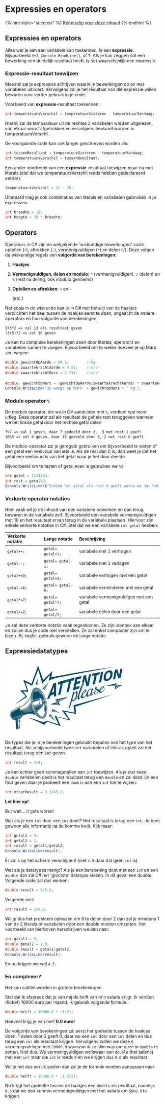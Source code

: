 # Expressies en operators

{% hint style="success" %}
[Kennisclip voor deze inhoud](https://ap.cloud.panopto.eu/Panopto/Pages/Viewer.aspx?id=3a0370ef-b3da-4642-aeaa-a9660083e329)
{% endhint %}

## Expressies en operators

Alles wat je aan een variabele kan toekennen, is een **expressie**. Bijvoorbeeld `3+2`, `Console.ReadLine()`, of `7`. Als je kan zeggen dat een bewerking een duidelijk resultaat heeft, is het waarschijnlijk een expressie.

### Expressie-resultaat toewijzen

Meestal zal je expressies schrijven waarin je bewerkingen op en met variabelen uitvoert. Vervolgens zal je het resultaat van die expressie willen bewaren voor verder gebruik in je code.

Voorbeeld van **expressie**-resultaat toekennen:

```csharp
int temperatuursVerschil = temperatuurGisteren - temperatuurVandaag;
```

Hierbij zal de temperatuur uit de rechtse 2 variabelen worden uitgelezen, van elkaar wordt afgetrokken en vervolgens bewaard worden in temperatuursVerschil.

De voorgaande code kan ook langer geschreven worden als:

```csharp
int tussenResultaat = temperatuurGisteren - temperatuurVandaag;
int temperatuursVerschil = tussenResultaat;
```

Een ander voorbeeld van een **expressie**-resultaat toewijzen maar nu met literals \(stel dat we temperatuursVerschil reeds hebben gedeclareerd eerder\):

```csharp
temperatuursVerschil = 21 - 25;
```

Uiteraard mag je ook combinaties van literals en variabelen gebruiken in je expressies:

```csharp
int breedte = 15;
int hoogte = 20 * breedte;
```

## Operators

Operators in C\# zijn de welgekende 'wiskundige bewerkingen' zoals optellen \(`+`\), aftrekken \(`-`\), vermenigvuldigen \(`*`\) en delen \(`/`\). Deze volgen de wiskundige regels van **volgorde van berekeningen**:

1. **Haakjes**
2. **Vermenigvuldigen, delen en modulo**: `*` \(vermenigvuldigen\), `/` \(delen\) en `%` \(rest na deling, ook modulo genoemd\)
3. **Optellen en aftrekken**: `+` en `-`

   \(etc.\)

Net zoals in de wiskunde kan je in C\# met behulp van de haakjes verplichten het deel tussen de haakjes eerst te doen, ongeacht de andere operators en hun volgorde van berekeningen:

```text
3+5*2 => zal 13 als resultaat geven
(3+5)*2 => zal 16 geven
```

Je kan nu complexe berekeningen doen door literals, operators en variabelen samen te voegen. Bijvoorbeeld om te weten hoeveel je op Mars zou wegen:

```csharp
double gewichtOpAarde = 80.3;        //kg
double zwaartekrachtAarde = 9.81;    //m/s² 
double zwaartekrachtMars = 3.711;    //m/s²

double  gewichtOpMars = (gewichtOpAarde/zwaartekrachtAarde) * zwaartekrachtMars; //kg
Console.WriteLine("Je weegt op Mars" + gewichtOpMars + " kg");
```

### Modulo operator `%`

De modulo operator, die we in C\# aanduiden met `%`, verdient wat meer uitleg. Deze operator zal als resultaat de gehele rest teruggeven wanneer we het linkse getal door het rechtse getal delen:

```text
7%2 => zal 1 geven, daar 7 gedeeld door 2,  3 met rest 1 geeft 
10%5 => zal 0 geven, daar 10 gedeeld door 5, 2 met rest 0 geeft
```

De modulo-operator zal je geregeld gebruiken om bijvoorbeeld te weten of een getal een veelvoud van iets is. Als de rest dan 0 is, dan weet je dat het getal een veelvoud is van het getal waar je het door deelde.

Bijvoorbeeld om te testen of getal even is gebruiken we `%2`:

```csharp
int getal = 1234234;
int rest = getal%2;
Console.WriteLine($"Indien het getal als rest 0 geeft weten we dat het even is. De rest is: {rest}");
```

### Verkorte operator notaties

Heel vaak wil je de inhoud van een variabele bewerken en dan terug bewaren in de variabele zelf. Bijvoorbeeld een variabele vermenigvuldigen met 10 en het resultaat ervan terug in de variabele plaatsen. Hiervoor zijn enkele verkorte notaties in C\#. Stel dat we een variabele `int getal` hebben:

| **Verkorte notatie** | **Lange notatie** | **Beschrijving** |
| :--- | :--- | :--- |
| `getal++;` | `getal= getal+1;` | variabele met 1 verhogen |
| `getal--;` | `getal= getal-1;` | variabele met 1 verlagen |
| `getal+=3;` | `getal= getal+3;` | variabele verhogen met een getal |
| `getal-=6;` | `getal= getal-6;` | variabele verminderen met een getal |
| `getal*=7;` | `getal= getal*7;` | variabele vermenigvuldigen met een getal |
| `getal/=2;` | `getal= getal/2;` | variabele delen door een getal |

Je zal deze verkorte notatie vaak tegenkomen. Ze zijn identiek aan elkaar en zullen dus je code niet versnellen. Ze zal enkel compacter zijn om te lezen. Bij twijfel, gebruik gewoon de lange notatie.

## Expressiedatatypes

![](../../.gitbook/assets/attention%20%285%29%20%282%29.jpg)

De types die je in je berekeningen gebruikt bepalen ook het type van het resultaat. Als je bijvoorbeeld twee `int` variabelen of literals optelt zal het resultaat terug een `int` geven.

```csharp
int result = 3+4;
```

Je kan echter geen kommagetallen aan `int` toewijzen. Als je dus twee `double` variabelen deelt is het resultaat terug een `double` en zal deze lijn een fout geven daar je probeert een `double` aan een `int` toe te wijzen:

```csharp
int otherResult = 3.1/45.2;
```

**Let hier op!**

But wait... it gets worse!

Wat als je een `int` door een `int` deelt? Het resultaat is terug een `int`. Je bent gewoon alle informatie na de komma kwijt. Kijk maar:

```csharp
int getal1 = 9;
int getal2 = 2;
int result = getal1/getal2;
Console.WriteLine(result);
```

Er zal `4` op het scherm verschijnen! \(niet `4.5` daar dat geen `int` is\).

Wat als je datatypes mengt? Als je een berekening doet met een `int` en een `double` dan zal C\# het 'grootste' datatype kiezen. In dit geval een double. Volgende code zal dus werken:

```csharp
double result = 3/5.6;
```

Volgende niet:

```csharp
int result = 3/5.6;
```

Wil je dus het probleem oplossen om 9 te delen door 2 dan zal je minstens 1 van de 2 literals of variabelen door een double moeten omzetten. Het voorbeeld van hierboven herschrijven we dan naar:

```csharp
int getal1 = 9;
double getal2 = 2.0;
double result = getal1/getal2;
Console.WriteLine(result);
```

En nu krijgen we wel `4.5`.

### En complexer?

Het kan subtiel worden in grotere berekeningen.

Stel dat ik afspreek dat je van mij de helft van m'n salaris krijgt. Ik verdien \(fictief\) 10000 euro per maand. Ik gebruik volgende formule:

```csharp
double helft = 10000.0 * (1/2);
```

Hoeveel krijg je van me? **0.0 euro!**

De volgorde van berekeningen zal eerst het gedeelte tussen de haakjes doen: 1 delen door 2 geeft 0, daar we een `int` door een `int` delen en dus terug een `int` als resultaat krijgen. Vervolgens zullen we deze `0` vermenigvuldigen met `10000.0` waarvan ik zo slim was om deze in `double` te zetten. Niet dus. We vermenigvuldigen weliswaar een `double` \(het salaris\) met een `int` maar die `int` is reeds `0` en we krijgen dus `0.0` als resultaat.

Wil je het dus eerlijk spelen dan zal je de formule moeten aanpassen naar:

```csharp
double helft = 10000.0 * (1.0/2);
```

Nu krijgt het gedeelte tussen de haakjes een `double` als resultaat, namelijk `0.5` dat we dan kunnen vermenigvuldigen met het salaris om `5000.0` te krijgen.

